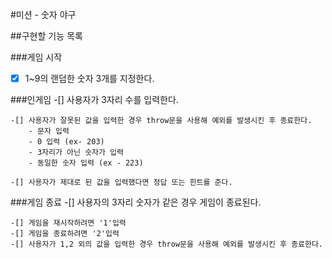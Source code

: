 #미션 - 숫자 야구

##구현할 기능 목록

###게임 시작  
-[x] 1~9의 랜덤한 숫자 3개를 지정한다.

###인게임
-[] 사용자가 3자리 수를 입력한다.

    -[] 사용자가 잘못된 값을 입력한 경우 throw문을 사용해 예외를 발생시킨 후 종료한다.
        - 문자 입력
        - 0 입력 (ex- 203)
        - 3자리가 아닌 숫자가 입력
        - 동일한 숫자 입력 (ex - 223)

    -[] 사용자가 제대로 된 값을 입력했다면 정답 또는 힌트를 준다.

###게임 종료
-[] 사용자의 3자리 숫자가 같은 경우 게임이 종료된다.

    -[] 게임을 재시작하려면 '1'입력
    -[] 게임을 종료하려면 '2'입력
    -[] 사용자가 1,2 외의 값을 입력한 경우 throw문을 사용해 예외를 발생시킨 후 종료한다.
